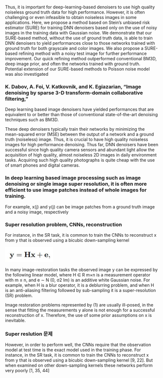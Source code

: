 Thus, it is important for deep-learning-based denoisers to use high quality noiseless ground truth data for
high performance. However, it is often challenging or even infeasible to obtain noiseless images in some applications. Here, we
propose a method based on Stein’s unbiased risk estimator (SURE) for training DNN denoisers based only on the use of noisy images
in the training data with Gaussian noise. We demonstrate that our SURE-based method, without the use of ground truth data, is able to
train DNN denoisers to yield performances close to those networks trained with ground truth for both grayscale and color images. We
also propose a SURE-based refining method with a noisy test image for further performance improvement. Our quick refining method
outperformed conventional BM3D, deep image prior, and often the networks trained with ground truth. Potential extension of our
SURE-based methods to Poisson noise model was also investigated

### K. Dabov, A. Foi, V. Katkovnik, and K. Egiazarian, “Image denoising by sparse 3-D transform-domain collaborative filtering,” 

Deep learning based image denoisers have yielded performances that are equivalent to or better than those of
conventional state-of-the-art denoising techniques such as BM3D.

These deep denoisers typically train their networks by minimizing the mean-squared error (MSE) between the output of a network and a ground truth (noiseless) image. Thus, it is crucial to have high quality noiseless
images for high performance denoising. Thus far, DNN
denoisers have been successful since high quality camera
sensors and abundant light allow the acquisition of high
quality, almost noiseless 2D images in daily environment
tasks. Acquiring such high quality photographs is quite
cheap with the use of smart phones and digital cameras.

### In deep learning based image processing such as image denoising or single image super resolution, it is often more efficient to use image patches instead of whole images for training. 
For example, x(j) and y(j) can be image patches from a ground truth image and a noisy image, respectively

### Super resolution problem, CNNs, reconstruction

For instance, in the SR task, it is common to train the CNNs to reconstruct x from y that is observed using a bicubic down-sampling kernel


![Data_loader](./image/reconstruction.JPG)

In many image-restoration tasks the observed image y can be expressed by the following linear model, where H ∈ R m×n is a measurement operator with m ≤ n,
and e ∼ N (0, σ2 Im) is an additive white Gaussian noise. For example, when H is a blur operator, it is a deblurring problem, and when H is an anti-aliasing filtering followed by sub-sampling it is a super-resolution (SR) problem.

Image restoration problems represented by (1) are usually ill-posed, in the sense that fitting the measurements y alone is not enough for a successful reconstruction of x. Therefore, the use of some prior assumptions on x is inevitable.

### Super reslution 문제

However, in order to perform well, the CNNs require that the observation model at test time is the exact model used in the training phase. For instance, in the SR task, it is common to train the CNNs to reconstruct x from y that is observed using a bicubic down-sampling kernel [9, 22]. But when examined on other down-sampling kernels these networks perform very poorly [1, 35, 44]

